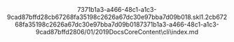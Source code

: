 <?xml version="1.0"?><xliff version="1.2" xmlns="urn:oasis:names:tc:xliff:document:1.2" xmlns:xsi="http://www.w3.org/2001/XMLSchema-instance" xsi:schemaLocation="urn:oasis:names:tc:xliff:document:1.2 xliff-core-1.2-transitional.xsd"><file datatype="xml" original="index.md" source-language="en-US" target-language="en-US"><header><tool tool-id="mdxliff" tool-name="mdxliff" tool-version="1.0-9879e0b" tool-company="Microsoft" /><xliffext:skl_file_name xmlns:xliffext="urn:microsoft:content:schema:xliffextensions">7371b1a3-a466-48c1-a1c3-9cad87bffd28cb67268fa35198c2626a67dc30e97bba7d09b018.skl</xliffext:skl_file_name><xliffext:version xmlns:xliffext="urn:microsoft:content:schema:xliffextensions">1.2</xliffext:version><xliffext:ms.openlocfilehash xmlns:xliffext="urn:microsoft:content:schema:xliffextensions">cb67268fa35198c2626a67dc30e97bba7d09b018</xliffext:ms.openlocfilehash><xliffext:ms.sourcegitcommit xmlns:xliffext="urn:microsoft:content:schema:xliffextensions">7371b1a3-a466-48c1-a1c3-9cad87bffd28</xliffext:ms.sourcegitcommit><xliffext:ms.lasthandoff xmlns:xliffext="urn:microsoft:content:schema:xliffextensions">06/01/2019</xliffext:ms.lasthandoff><xliffext:ms.openlocfilepath xmlns:xliffext="urn:microsoft:content:schema:xliffextensions">DocsCoreContent\cli\index.md</xliffext:ms.openlocfilepath></header><body><group id="content" extype="content" /></body></file></xliff>
